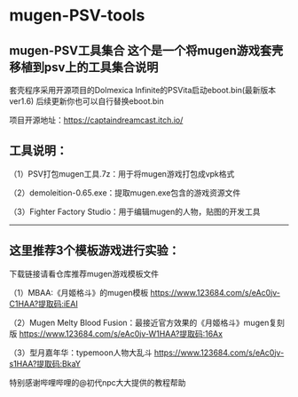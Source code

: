 # mugen-PSV-tools
mugen-PSV工具集合
这个是一个将mugen游戏套壳移植到psv上的工具集合说明
--------------------------------------------
套壳程序采用开源项目的Dolmexica Infinite的PSVita启动eboot.bin(最新版本ver1.6)
后续更新你也可以自行替换eboot.bin

项目开源地址：https://captaindreamcast.itch.io/



工具说明：
-------------------------------------
（1）PSV打包mugen工具.7z：用于将mugen游戏打包成vpk格式

（2）demoleition-0.65.exe：提取mugen.exe包含的游戏资源文件

（3）Fighter Factory Studio：用于编辑mugen的人物，贴图的开发工具

---------------------------
这里推荐3个模板游戏进行实验：
------------------------
下载链接请看仓库推荐mugen游戏模板文件

（1）MBAA:《月姬格斗》的mugen模板
https://www.123684.com/s/eAc0jv-C1HAA?提取码:iEAI

（2）Mugen Melty Blood Fusion：最接近官方效果的《月姬格斗》mugen复刻版
https://www.123684.com/s/eAc0jv-W1HAA?提取码:16Ax

（3）型月嘉年华：typemoon人物大乱斗
https://www.123684.com/s/eAc0jv-s1HAA?提取码:BkaY

特别感谢哔哩哔哩的@初代npc大大提供的教程帮助
